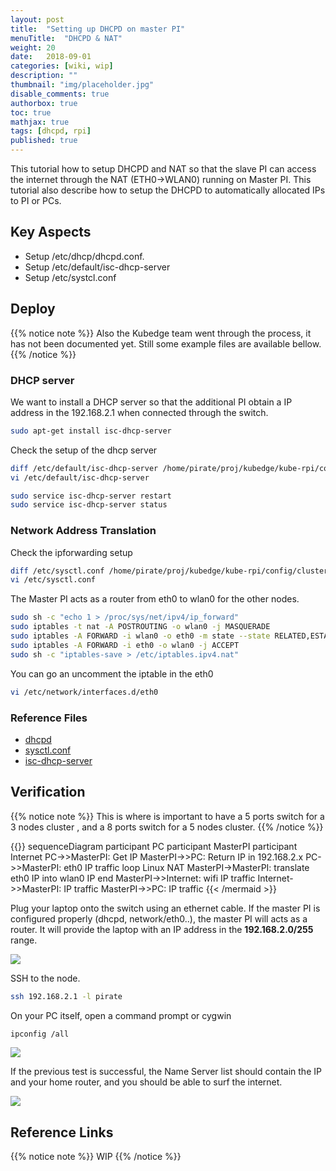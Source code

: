 ```yaml
---
layout: post
title:  "Setting up DHCPD on master PI"
menuTitle:  "DHCPD & NAT"
weight: 20
date:   2018-09-01
categories: [wiki, wip]
description: ""
thumbnail: "img/placeholder.jpg"
disable_comments: true
authorbox: true
toc: true
mathjax: true
tags: [dhcpd, rpi]
published: true
---
```


This tutorial how to setup DHCPD and NAT so that the slave PI can access the
internet through the NAT (ETH0->WLAN0) running on Master PI. This tutorial
also describe how to setup the DHCPD to automatically allocated IPs to PI or PCs.

<!--more-->

## Key Aspects

- Setup /etc/dhcp/dhcpd.conf.
- Setup /etc/default/isc-dhcp-server
- Setup /etc/systcl.conf

## Deploy

{{% notice note %}}
Also the Kubedge team went through the process, it has not been documented yet. Still some example files are available bellow.
{{% /notice %}}

### DHCP server

We want to install a DHCP server so that the additional PI obtain a IP address in the 192.168.2.1 when connected through the switch.

```bash
sudo apt-get install isc-dhcp-server
```

Check the setup of the dhcp server

```bash
diff /etc/default/isc-dhcp-server /home/pirate/proj/kubedge/kube-rpi/config/cluster1/hypriotos/kubemaster-pi/etc/default/isc-dhcp-server
vi /etc/default/isc-dhcp-server
```

```bash
sudo service isc-dhcp-server restart
sudo service isc-dhcp-server status
```

### Network Address Translation

Check the ipforwarding setup

```bash
diff /etc/sysctl.conf /home/pirate/proj/kubedge/kube-rpi/config/cluster1/hypriotos/kubemaster-pi/etc/sysctl.conf
vi /etc/sysctl.conf
```


The Master PI acts as a router from eth0 to wlan0 for the other nodes.

```bash
sudo sh -c "echo 1 > /proc/sys/net/ipv4/ip_forward"
sudo iptables -t nat -A POSTROUTING -o wlan0 -j MASQUERADE
sudo iptables -A FORWARD -i wlan0 -o eth0 -m state --state RELATED,ESTABLISHED -j ACCEPT
sudo iptables -A FORWARD -i eth0 -o wlan0 -j ACCEPT
sudo sh -c "iptables-save > /etc/iptables.ipv4.nat"
```

You can go an uncomment the iptable in the eth0
```bash
vi /etc/network/interfaces.d/eth0
```

### Reference Files

- [dhcpd](https://github.com/kubedge/kube-rpi/blob/master/config/cluster1/hypriotos/kubemaster-pi/etc/dhcp/dhcpd.conf)
- [sysctl.conf](https://github.com/kubedge/kube-rpi/blob/master/config/cluster1/hypriotos/kubemaster-pi/etc/sysctl.conf)
- [isc-dhcp-server](https://github.com/kubedge/kube-rpi/blob/master/config/cluster1/hypriotos/kubemaster-pi/etc/default/isc-dhcp-server)


## Verification

{{% notice note %}}
This is where is important to have a 5 ports switch for a 3 nodes cluster , and a 8 ports switch for a 5 nodes cluster.
{{% /notice %}}

{{<mermaid>}}
sequenceDiagram
    participant PC
    participant MasterPI
    participant Internet
    PC->>MasterPI: Get IP
    MasterPI->>PC: Return IP in 192.168.2.x
    PC->>MasterPI: eth0 IP traffic
    loop Linux NAT
        MasterPI->MasterPI: translate eth0 IP into wlan0 IP
    end
    MasterPI->>Internet: wifi IP traffic
    Internet->>MasterPI: IP traffic
    MasterPI->>PC: IP traffic
{{< /mermaid >}}

Plug your laptop onto the switch using an ethernet cable. If the master PI is configured properly (dhcpd, network/eth0..),
the master PI will acts as a router. It will provide the laptop with an IP address in the **192.168.2.0/255** range.

![](/images/networks/eth0_pict1.png)

SSH to the node.
```bash
ssh 192.168.2.1 -l pirate
```

On your PC itself, open a command prompt or cygwin
```bash
ipconfig /all
```
![](/images/networks/eth0_pict2.png)

If the previous test is successful, the Name Server list should contain the IP and your home router, and you should be able
to surf the internet.

![](/images/networks/eth0_pict3.png)

## Reference Links

{{% notice note %}}
WIP
{{% /notice %}}
